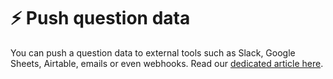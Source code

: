 # ⚡ Push question data

You can push a question data to external tools such as Slack, Google Sheets, Airtable, emails or even webhooks. Read our [dedicated article here](../../workflows/push/).
